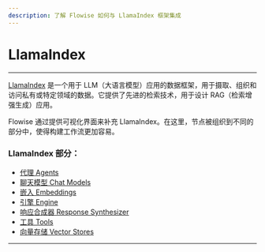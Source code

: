 ```yaml
---
description: 了解 Flowise 如何与 LlamaIndex 框架集成
---
```


# LlamaIndex

***

[LlamaIndex](https://www.llamaindex.ai/) 是一个用于 LLM（大语言模型）应用的数据框架，用于摄取、组织和访问私有或特定领域的数据。它提供了先进的检索技术，用于设计 RAG（检索增强生成）应用。

Flowise 通过提供可视化界面来补充 LlamaIndex。在这里，节点被组织到不同的部分中，使得构建工作流更加容易。

### LlamaIndex 部分：

* [代理 Agents](agents/)
* [聊天模型 Chat Models](chat-models/)
* [嵌入 Embeddings](embeddings/)
* [引擎 Engine](engine/)
* [响应合成器 Response Synthesizer](response-synthesizer/)
* [工具 Tools](tools/)
* [向量存储 Vector Stores](vector-stores/)
---